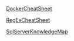 [DockerCheatSheet](DockerCheatSheet.html)


[RegExCheatSheet](RegExCheatSheet.html)


[SqlServerKnowledgeMap](SqlServerKnowledgeMap.html)
